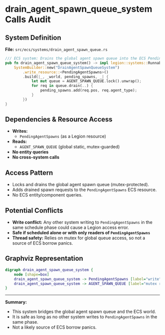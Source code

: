# drain_agent_spawn_queue_system Calls Audit

## System Definition
**File:** `src/ecs/systems/drain_agent_spawn_queue.rs`

```rust
/// ECS system: Drains the global agent spawn queue into the ECS PendingAgentSpawns resource.
pub fn drain_agent_spawn_queue_system() -> impl legion::systems::Runnable {
    SystemBuilder::new("DrainAgentSpawnQueueSystem")
        .write_resource::<PendingAgentSpawns>()
        .build(|_, _world, pending_spawns, _| {
            let mut queue = AGENT_SPAWN_QUEUE.lock().unwrap();
            for req in queue.drain(..) {
                pending_spawns.add(req.pos, req.agent_type);
            }
        })
}
```

## Dependencies & Resource Access
- **Writes:**
  - `PendingAgentSpawns` (as a Legion resource)
- **Reads:**
  - `AGENT_SPAWN_QUEUE` (global static, mutex-guarded)
- **No entity queries**
- **No cross-system calls**

## Access Pattern
- Locks and drains the global agent spawn queue (mutex-protected).
- Adds drained spawn requests to the `PendingAgentSpawns` ECS resource.
- No ECS entity/component queries.

## Potential Conflicts
- **Write conflict:** Any other system writing to `PendingAgentSpawns` in the same schedule phase could cause a Legion access error.
- **Safe if scheduled alone or with only readers of `PendingAgentSpawns`**
- **Thread safety:** Relies on mutex for global queue access, so not a source of ECS borrow panics.

## Graphviz Representation

```dot
digraph drain_agent_spawn_queue_system {
    node [shape=box]
    drain_agent_spawn_queue_system -> PendingAgentSpawns [label="write"]
    drain_agent_spawn_queue_system -> AGENT_SPAWN_QUEUE [label="mutex read+drain"]
}
```

---

**Summary:**
- This system bridges the global agent spawn queue and the ECS world.
- It is safe as long as no other system writes to `PendingAgentSpawns` in the same phase.
- Not a likely source of ECS borrow panics.

